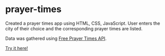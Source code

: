 # prayer-times

Created a prayer times app using HTML, CSS, JavaScript. 
User enters the city of their choice and the corresponding prayer times are listed.

Data was gathered using [Free Prayer Times API](https://prayertimes.date/api/docs/today#).

[Try it here!](https://hamma212.github.io/prayer-times)
